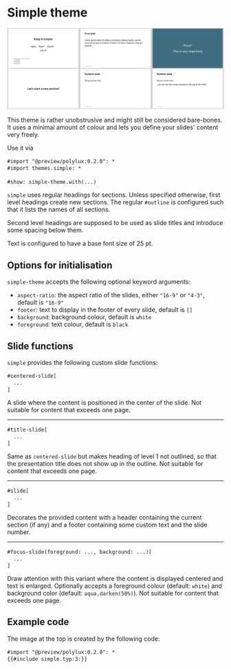 # Simple theme

![simple](simple.png)

This theme is rather unobstrusive and might still be considered bare-bones.
It uses a minimal amount of colour and lets you define your slides' content very
freely.

Use it via
```typ
#import "@preview/polylux:0.2.0": *
#import themes.simple: *

#show: simple-theme.with(...)
```

`simple` uses regular headings for sections.
Unless specified otherwise, first level headings create new sections.
The regular `#outline` is configured such that it lists the names of all sections.

Second level headings are supposed to be used as slide titles and introduce some
spacing below them.

Text is configured to have a base font size of 25 pt.

## Options for initialisation
`simple-theme` accepts the following optional keyword arguments:

- `aspect-ratio`: the aspect ratio of the slides, either `"16-9"` or `"4-3"`,
  default is `"16-9"`
- `footer`: text to display in the footer of every slide, default is `[]`
- `background`: background colour, default is `white`
- `foreground`: text colour, default is `black`

## Slide functions
`simple` provides the following custom slide functions:

```typ
#centered-slide[
  ...
]
```
A slide where the content is positioned in the center of the slide.
Not suitable for content that exceeds one page.

---

```typ
#title-slide[
  ...
]
```
Same as `centered-slide` but makes heading of level 1 not outlined, so that the
presentation title does not show up in the outline.
Not suitable for content that exceeds one page.

---

```typ
#slide[
  ...
]
```
Decorates the provided content with a header containing the current section (if
any) and a footer containing some custom text and the slide number.

---

```typ
#focus-slide(foreground: ..., background: ...)[
  ...
]
```
Draw attention with this variant where the content is displayed centered and text
is enlarged.
Optionally accepts a foreground colour (default: `white`) and background color
(default: `aqua.darken(50%)`).
Not suitable for content that exceeds one page.


## Example code
The image at the top is created by the following code:
```typ
#import "@preview/polylux:0.2.0": *
{{#include simple.typ:3:}}
```
